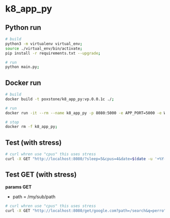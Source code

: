 # k8_app_py

## Python run
```bash
# build
python3 -m virtualenv virtual_env;
source ./virtual_env/bin/activate;
pip install -r requirements.txt --upgrade;

# run
python main.py;
```

## Docker run
```bash
# build
docker build -t poxstone/k8_app_py:vp.0.0.1c ./;

# run
docker run -it --rm --name k8_app_py -p 8080:5000 -e APP_PORT=5000 -e WORKERS=3 -e TIMEOUT=120 -e VERSION_DEP='vp.0.0.1c' poxstone/k8_app_py:vp.0.0.1c;

# stop
docker rm -f k8_app_py;
```

## Test (with stress)
```bash
# curl whren use "cpus" this uses stress
curl -X GET "http://localhost:8080/?sleep=5&cpus=4&date=$(date -u '+%Y-%m-%d_%H:%M:%S.%N')";
```

## Test GET (with stress)
**params GET**
- path = /my/sub/path

```bash
# curl whren use "cpus" this uses stress
curl -X GET "http://localhost:8080/get/google.com?path=/search&q=perro";
```
